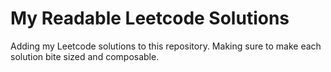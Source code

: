 # My Readable Leetcode Solutions

Adding my Leetcode solutions to this repository. Making sure to make each
solution bite sized and composable.
